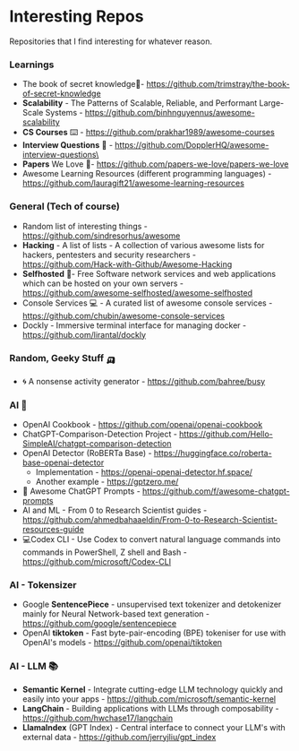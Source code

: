 # Interesting Repos
Repositories that I find interesting for whatever reason.

### Learnings
* The book of secret knowledge📔- https://github.com/trimstray/the-book-of-secret-knowledge
* **Scalability** - The Patterns of Scalable, Reliable, and Performant Large-Scale Systems - https://github.com/binhnguyennus/awesome-scalability
* **CS Courses** ⌨️ - https://github.com/prakhar1989/awesome-courses
* **Interview Questions** 🤔 - https://github.com/DopplerHQ/awesome-interview-questions\
* **Papers** We Love 📜- https://github.com/papers-we-love/papers-we-love
* Awesome Learning Resources (different programming languages) - https://github.com/lauragift21/awesome-learning-resources

### General (Tech of course)
* Random list of interesting things - https://github.com/sindresorhus/awesome
* **Hacking**  - A list of lists - A collection of various awesome lists for hackers, pentesters and security researchers - https://github.com/Hack-with-Github/Awesome-Hacking
* **Selfhosted** 💾-  Free Software network services and web applications which can be hosted on your own servers - https://github.com/awesome-selfhosted/awesome-selfhosted
* Console Services 💻 - A curated list of awesome console services -  https://github.com/chubin/awesome-console-services
* Dockly - Immersive terminal interface for managing docker - https://github.com/lirantal/dockly

### Random, Geeky Stuff 🛺
* 🌀 A nonsense activity generator - https://github.com/bahree/busy

### AI 🤖
* OpenAI Cookbook - https://github.com/openai/openai-cookbook
* ChatGPT-Comparison-Detection Project - https://github.com/Hello-SimpleAI/chatgpt-comparison-detection
* OpenAI Detector (RoBERTa Base) - https://huggingface.co/roberta-base-openai-detector
  * Implementation - https://openai-openai-detector.hf.space/
  * Another example - https://gptzero.me/
 * 🧠 Awesome ChatGPT Prompts - https://github.com/f/awesome-chatgpt-prompts
 * AI and ML - From 0 to Research Scientist guides - https://github.com/ahmedbahaaeldin/From-0-to-Research-Scientist-resources-guide
 * 💻Codex CLI - Use Codex to convert natural language commands into commands in PowerShell, Z shell and Bash - https://github.com/microsoft/Codex-CLI

### AI - Tokensizer 
* Google **SentencePiece** - unsupervised text tokenizer and detokenizer mainly for Neural Network-based text generation - https://github.com/google/sentencepiece
* OpenAI **tiktoken** - Fast byte-pair-encoding (BPE) tokeniser for use with OpenAI's models - https://github.com/openai/tiktoken

### AI - LLM 📚
* **Semantic Kernel** - Integrate cutting-edge LLM technology quickly and easily into your apps - https://github.com/microsoft/semantic-kernel
* **LangChain** - Building applications with LLMs through composability - https://github.com/hwchase17/langchain
* **LlamaIndex** (GPT Index) - Central interface to connect your LLM's with external data - https://github.com/jerryjliu/gpt_index
